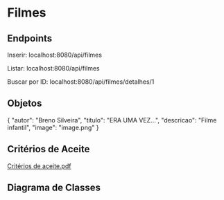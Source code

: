 

# Filmes

## Endpoints
Inserir: localhost:8080/api/filmes

Listar: localhost:8080/api/filmes

Buscar por ID: localhost:8080/api/filmes/detalhes/1

## Objetos
{
    "autor": "Breno Silveira",
    "titulo": "ERA UMA VEZ...",
    "descricao": "Filme infantil",
    "image": "image.png"
}
## Critérios de Aceite

[Critérios de aceite.pdf](https://github.com/sumaeta/Filmes/files/8791581/Criterios.de.aceite.pdf)

## Diagrama de Classes
